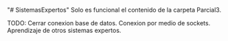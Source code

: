"# SistemasExpertos" 
Solo es funcional el contenido de la carpeta Parcial3.

TODO:
Cerrar conexion  base de datos.
Conexion por medio de sockets.
Aprendizaje de otros sistemas expertos.
